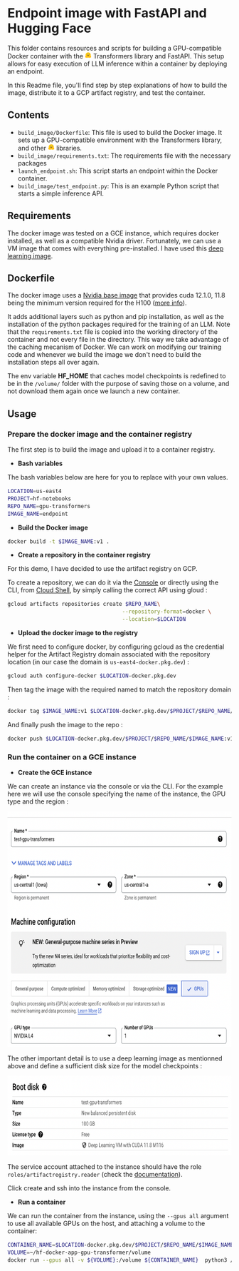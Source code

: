 # Endpoint image with FastAPI and Hugging Face

This folder contains resources and scripts for building a GPU-compatible Docker container with the <img src="./images/HF.png" width="15" height="15"> Transformers library and FastAPI. This setup allows for easy execution of LLM inference within a container by deploying an endpoint. 

In this Readme file, you'll find step by step explanations of how to build the image, distribute it to a GCP artifact registry, and test the container. 

## Contents

- `build_image/Dockerfile`: This file is used to build the Docker image. It sets up a GPU-compatible 
environment with the Transformers library, and other <img src="./images/HF.png" width="15" height="15"> libraries.
- `build_image/requirements.txt`: The requirements file with the necessary packages
- `launch_endpoint.sh`: This script starts an endpoint within the Docker container.
- `build_image/test_endpoint.py`: This is an example Python script that starts a simple inference API.

## Requirements

The docker image was tested on a GCE instance, which requires docker installed, as well as a compatible Nvidia driver. Fortunately, we can use a VM image that comes with everything pre-installed. I have used this [deep learning image](https://console.cloud.google.com/compute/imagesDetail/projects/ml-images/global/images/c0-deeplearning-common-gpu-v20240128-debian-11-py310?project=hf-notebooks). 

## Dockerfile

The docker image uses a [Nvidia base image](https://hub.docker.com/layers/nvidia/cuda/12.1.0-base-ubuntu22.04/images/sha256-cdfb329c976faa680681226b22674b85a91c4f7e3bbce583a69d371b04f4ca40?context=explore) that provides cuda 12.1.0, 11.8 being the minimum version required for the H100 ([more info](https://forums.developer.nvidia.com/t/minimum-required-cuda-version-by-gpu/276955)).

It adds additional layers such as python and pip installation, as well as the installation of the python packages required for the training of an LLM. Note that the `requirements.txt` file is copied into the working directory of the container and not every file in the directory. This way we take advantage of the caching mecanism of Docker. We can work on modifying our training code and whenever we build the image we don't need to build the installation steps all over again.

The env variable **HF_HOME** that caches model checkpoints is redefined to be in the `/volume/` folder with the purpose of saving those on a volume, and not download them again once we launch a new container.


## Usage


### Prepare the docker image and the container registry

The first step is to build the image and upload it to a container registry. 

- **Bash variables**
  
The bash variables below are here for you to replace with your own values.

```bash
LOCATION=us-east4
PROJECT=hf-notebooks
REPO_NAME=gpu-transformers
IMAGE_NAME=endpoint
```

- **Build the Docker image**

```bash
docker build -t $IMAGE_NAME:v1 .
```

- **Create a repository in the container registry**


For this demo, I have decided to use the artifact registry on GCP. 

To create a repository, we can do it via the [Console](https://cloud.google.com/artifact-registry/docs/repositories/create-repos) or directly using the CLI, from [Cloud Shell](https://cloud.google.com/shell), by simply calling the correct API using gloud : 

```bash
gcloud artifacts repositories create $REPO_NAME\
                                    --repository-format=docker \
                                    --location=$LOCATION
```

- **Upload the docker image to the registry**

We first need to configure docker, by configuring gcloud as the credential helper for the Artifact Registry domain associated with the repository location (in our case the domain is `us-east4-docker.pkg.dev`)  :

```bash
gcloud auth configure-docker $LOCATION-docker.pkg.dev
```

Then tag the image with the required named to match the repository domain : 

```bash
docker tag $IMAGE_NAME:v1 $LOCATION-docker.pkg.dev/$PROJECT/$REPO_NAME/$IMAGE_NAME:v1
```

And finally push the image to the repo : 

```bash
docker push $LOCATION-docker.pkg.dev/$PROJECT/$REPO_NAME/$IMAGE_NAME:v1
```

### Run the container on a GCE instance

- **Create the GCE instance**

We can create an instance via the console or via the CLI. For the example here we will use the console specifying the name of the instance, the GPU type and the region : 

<img src="./images/GCE_Instance_creation_1.png" width="701" height="528">

The other important detail is to use a deep learning image as mentionned above and define a sufficient disk size for the model checkpoints :

<img src="./images/GCE_Instance_creation_2.png" width="700" height="178">

The service account attached to the instance should have the role `roles/artifactregistry.reader` (check the [documentation](https://cloud.google.com/artifact-registry/docs/access-control)).

Click create and ssh into the instance from the console. 

- **Run a container**

We can run the container from the instance, using the `--gpus all` argument to use all available GPUs on the host, and attaching a volume to the container: 

```bash
CONTAINER_NAME=$LOCATION-docker.pkg.dev/$PROJECT/$REPO_NAME/$IMAGE_NAME:v1
VOLUME=~/hf-docker-app-gpu-transformer/volume
docker run --gpus all -v ${VOLUME}:/volume ${CONTAINER_NAME}  python3 /app/test_training_bert_base.py
```

